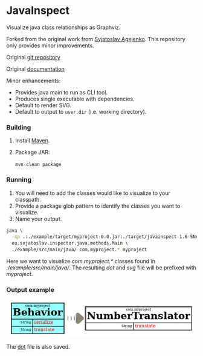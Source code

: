# JavaInspect

Visualize java class relationships as Graphviz.

Forked from the original work from [Svjatoslav Agejenko](http://www.svjatoslav.eu/).
This repository only provides minor improvements.

Original [git repository](http://www2.svjatoslav.eu/repositories/javainspect.git)

Original [documentation](http://www2.svjatoslav.eu/gitbrowse/javainspect/doc/index.html)

Minor enhancements:

- Provides java main to run as CLI tool.
- Produces single executable with dependencies.
- Default to render SVG.
- Default to output to `user.dir` (i.e. working directory).

### Building

1. Install [Maven](http://maven.apache.org/).
2. Package JAR:

    `mvn clean package`

### Running

1. You will need to add the classes would like to visualize to your classpath.
2. Provide a package glob pattern to identify the classes you want to visualize.
3. Name your output.

```bash
java \
  -cp .:./example/target/myproject-0.0.jar:./target/javainspect-1.6-SNAPSHOT.jar \
  eu.svjatoslav.inspector.java.methods.Main \
  ./example/src/main/java/ com.myproject.* myproject
```

Here we want to visualize _com.myproject.*_ classes found in
*./example/src/main/java/*. The resulting *dot* and *svg*
file will be prefixed with *myproject*.

### Output example

![MyProject output](https://github.com/abargnesi/javainspect/raw/master/myproject.png)

The [dot](https://github.com/abargnesi/javainspect/raw/master/myproject.dot) file is also saved.
